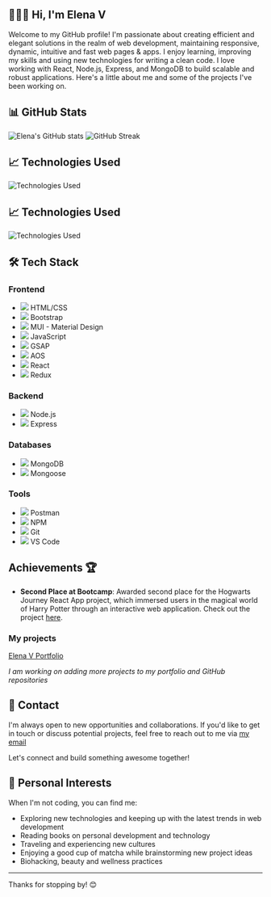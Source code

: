 
## 👩🏽‍💻 Hi, I'm Elena V

Welcome to my GitHub profile! I'm passionate about creating efficient and elegant solutions in the realm of web development, maintaining responsive, dynamic, intuitive and fast web pages & apps. I enjoy learning, improving my skills and using new technologies for writing a clean code. I love working with React, Node.js, Express, and MongoDB to build scalable and robust applications. Here's a little about me and some of the projects I've been working on.

## 📊 GitHub Stats

![Elena's GitHub stats](https://github-readme-stats.vercel.app/api?username=elenavrm&show_icons=true&theme=radical)
![GitHub Streak](https://github-readme-streak-stats.herokuapp.com/?user=elenavrm&theme=radical)



## 📈 Technologies Used

![Technologies Used](https://github-readme-stats.vercel.app/api/top-langs/?username=elenavrm&layout=compact&theme=radical)

## 📈 Technologies Used

![Technologies Used](https://github-readme-stats.vercel.app/api/top-langs/?username=elenavrm&layout=compact&theme=radical)

## 🛠 Tech Stack

### Frontend
- <img src="https://img.icons8.com/color/48/000000/html-5.png"/> HTML/CSS
- <img src="https://img.icons8.com/color/48/000000/bootstrap.png"/> Bootstrap
- <img src="https://img.icons8.com/material-sharp/48/000000/material-ui.png"/> MUI - Material Design
- <img src="https://img.icons8.com/color/48/000000/javascript.png"/> JavaScript
- <img src="https://img.icons8.com/fluency/48/000000/gsap.png"/> GSAP
- <img src="https://img.icons8.com/nolan/48/000000/scroll.png"/> AOS
- <img src="https://img.icons8.com/office/40/000000/react.png"/> React
- <img src="https://img.icons8.com/color/48/000000/redux.png"/> Redux

### Backend
- <img src="https://img.icons8.com/color/48/000000/nodejs.png"/> Node.js
- <img src="https://img.icons8.com/ios-filled/50/000000/express.png"/> Express

### Databases
- <img src="https://img.icons8.com/color/48/000000/mongodb.png"/> MongoDB
- <img src="https://img.icons8.com/color/48/000000/mongodb.png"/> Mongoose

### Tools
- <img src="https://img.icons8.com/fluency/48/000000/postman-api.png"/> Postman
- <img src="https://img.icons8.com/color/48/000000/npm.png"/> NPM
- <img src="https://img.icons8.com/ios-filled/50/000000/git.png"/> Git
- <img src="https://img.icons8.com/fluent/48/000000/visual-studio-code-2019.png"/> VS Code


## Achievements 🏆

- **Second Place at Bootcamp**: Awarded second place for the Hogwarts Journey React App project, which immersed users in the magical world of Harry Potter through an interactive web application. Check out the project [here](https://hogwarts-hp.netlify.app/).


### My projects

[Elena V Portfolio](https://elena-v.glitch.me/)

*I am working on adding more projects to my portfolio and GitHub repositories*



## 📧 Contact

I'm always open to new opportunities and collaborations. If you'd like to get in touch or discuss potential projects, feel free to reach out to me via [my email](mailto:ellena.vrm@gmail.com)

Let's connect and build something awesome together!


## 🎨 Personal Interests

When I'm not coding, you can find me:

- Exploring new technologies and keeping up with the latest trends in web development
- Reading books on personal development and technology
- Traveling and experiencing new cultures
- Enjoying a good cup of matcha while brainstorming new project ideas
- Biohacking, beauty and wellness practices

---

Thanks for stopping by! 😊

